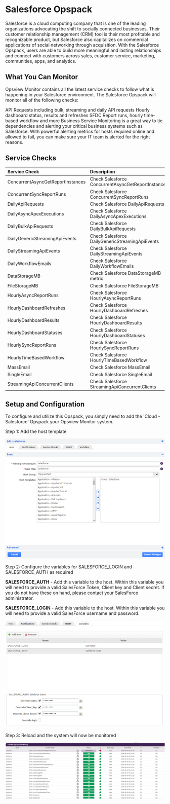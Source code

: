 
# Salesforce Opspack

Salesforce is a cloud computing company that is one of the leading organizations advocating the shift to socially connected businesses. Their customer relationship management (CRM) tool is their most profitable and recognizable product, but Salesforce also capitalizes on commercial applications of social networking through acquisition. With the Salesforce Opspack, users are able to build more meaningful and lasting relationships and connect with customers across sales, customer service, marketing, communities, apps, and analytics.

## What You Can Monitor 

Opsview Monitor contains all the latest service checks to follow what is happening in your Salesforce environment. The Salesforce Opspack will monitor all of the following checks:

API Requests including bulk, streaming and daily API requests
Hourly dashboard status, results and refreshes
SFDC Report runs, hourly time-based workflow and more 
Business Service Monitoring is a great way to tie dependencies and alerting your critical business systems such as Salesforce. With powerful alerting metrics for hosts required online and allowed to fail, you can make sure your IT team is alerted for the right reasons.

## Service Checks

| Service Check | Description |
|:------------- |:----------- |
| ConcurrentAsyncGetReportInstances | Check Salesforce ConcurrentAsyncGetReportInstances |
| ConcurrentSyncReportRuns | Check Salesforce ConcurrentSyncReportRuns |
| DailyApiRequests | Check Salesforce DailyApiRequests |
| DailyAsyncApexExecutions | Check Salesforce DailyAsyncApexExecutions |
| DailyBulkApiRequests | Check Salesforce DailyBulkApiRequests |
| DailyGenericStreamingApiEvents | Check Salesforce DailyGenericStreamingApiEvents |
| DailyStreamingApiEvents | Check Salesforce DailyStreamingApiEvents |
| DailyWorkflowEmails | Check Salesforce DailyWorkflowEmails |
| DataStorageMB | Check Salesforce DataStorageMB metric |
| FileStorageMB | Check Salesforce FileStorageMB |
| HourlyAsyncReportRuns | Check Salesforce HourlyAsyncReportRuns |
| HourlyDashboardRefreshes |Check Salesforce HourlyDashboardRefreshes |
| HourlyDashboardResults | Check Salesforce HourlyDashboardResults  |
| HourlyDashboardStatuses | Check Salesforce HourlyDashboardStatuses |
| HourlySyncReportRuns | Check Salesforce HourlySyncReportRuns |
| HourlyTimeBasedWorkflow | Check Salesforce HourlyTimeBasedWorkflow |
| MassEmail |Check Salesforce MassEmail |
| SingleEmail | Check Salesforce SingleEmail |
| StreamingApiConcurrentClients | Check Salesforce StreamingApiConcurrentClients |

## Setup and Configuration

To configure and utilize this Opspack, you simply need to add the 'Cloud - Salesforce' Opspack your Opsview Monitor system.

Step 1: Add the host template

![Add host template](/docs/img/add_salesforce_host.png?raw=true)

Step 2: Configure the variables for SALESFORCE_LOGIN and SALESFORCE_AUTH as required

**SALESFORCE_AUTH** - Add this variable to the host. Within this variable you will need to provide a valid SalesForce Token, Client key and Client secret. If you do not have these on hand, please contact your SalesForce administrator.

**SALESFORCE_LOGIN** - Add this variable to the host.  Within this variable you will need to provide a valid SalesForce username and password.

![Add variables](/docs/img/configure_salesforce_variables.png?raw=true)

Step 3: Reload and the system will now be monitored

![View Service Checks](/docs/img/salesforce_service_checks.png?raw=true)
